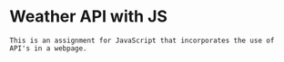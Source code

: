 # Weather API with JS
    This is an assignment for JavaScript that incorporates the use of API's in a webpage.